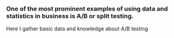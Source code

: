 ### One of the most prominent examples of using data and statistics in business is A/B or split testing. 

Here I gather basic data and knowledge about A/B testing
